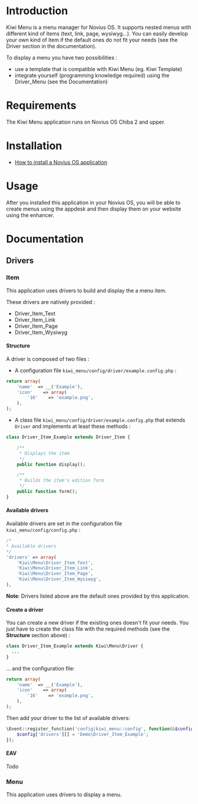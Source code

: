 # Introduction

Kiwi Menu is a menu manager for Novius OS. It supports nested menus with different kind of items (text, link, page, wysiwyg...). You can easily develop your own kind of item if the default ones do not fit your needs (see the Driver section in the documentation).

To display a menu you have two possibilities :
- use a template that is compatible with Kiwi Menu (eg. Kiwi Template)
- integrate yourself (programming knowledge required) using the Driver_Menu (see the Documentation)

# Requirements

The Kiwi Menu application runs on Novius OS Chiba 2 and upper.

# Installation

* [How to install a Novius OS application](http://community.novius-os.org/how-to-install-a-nos-app.html)

# Usage

After you installed this application in your Novius OS, you will be able to create menus using the appdesk and then display them on your website using the enhancer.

# Documentation

## Drivers

### Item

This application uses drivers to build and display the a menu item.

These drivers are natively provided :
* Driver_Item_Text
* Driver_Item_Link
* Driver_Item_Page
* Driver_Item_Wysiwyg

#### Structure

A driver is composed of two files :

* A configuration file `kiwi_menu/config/driver/example.config.php` :

```php
return array(
    'name'	=> __('Example'),
    'icon'    => array(
        '16'    => 'example.png',
    ),
);
```

* A class file `kiwi_menu/config/driver/example.config.php` that extends `Driver` and implements at least these methods :

```php
class Driver_Item_Example extends Driver_Item {

    /**
     * Displays the item
     */
    public function display();

    /**
     * Builds the item's edition form
     */
    public function form();
}
```

#### Available drivers

Available drivers are set in the configuration file `kiwi_menu/config/config.php` :

```php
/*
* Available drivers
*/
'drivers' => array(
	'Kiwi\Menu\Driver_Item_Text',
	'Kiwi\Menu\Driver_Item_Link',
	'Kiwi\Menu\Driver_Item_Page',
	'Kiwi\Menu\Driver_Item_Wysiwyg',
),
```

**Note**: Drivers listed above are the default ones provided by this application.

#### Create a driver

You can create a new driver if the existing ones doesn't fit your needs. You just have to create the class file with the required methods (see the **Structure** section above) :

```php
class Driver_Item_Example extends Kiwi\Menu\Driver {
  ...
}
```

... and the configuration file:

```php
return array(
    'name'	=> __('Example'),
    'icon'    => array(
        '16'    => 'example.png',
    ),
);
```

Then add your driver to the list of available drivers:

```php
\Event::register_function('config|kiwi_menu::config', function(&$config) {
    $config['drivers'][] = 'Demo\Driver_Item_Example';
});
```

#### EAV

Todo

### Menu

This application uses drivers to display a menu.
